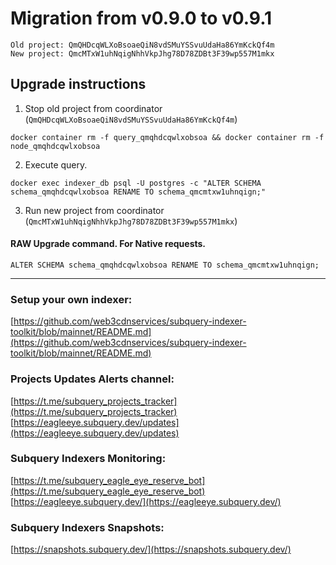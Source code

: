# Migration from v0.9.0 to v0.9.1
```
Old project: QmQHDcqWLXoBsoaeQiN8vdSMuYSSvuUdaHa86YmKckQf4m
New project: QmcMTxW1uhNqigNhhVkpJhg78D78ZDBt3F39wp557M1mkx
```


## Upgrade instructions
 1) Stop old project from coordinator (`QmQHDcqWLXoBsoaeQiN8vdSMuYSSvuUdaHa86YmKckQf4m`)

```
docker container rm -f query_qmqhdcqwlxobsoa && docker container rm -f node_qmqhdcqwlxobsoa
```

 2) Execute query.

```
docker exec indexer_db psql -U postgres -c "ALTER SCHEMA schema_qmqhdcqwlxobsoa RENAME TO schema_qmcmtxw1uhnqign;"

```

 3) Run new project from coordinator (`QmcMTxW1uhNqigNhhVkpJhg78D78ZDBt3F39wp557M1mkx`)

#### RAW Upgrade command. For Native requests.
`ALTER SCHEMA schema_qmqhdcqwlxobsoa RENAME TO schema_qmcmtxw1uhnqign;`


___
### Setup your own indexer:

[https://github.com/web3cdnservices/subquery-indexer-toolkit/blob/mainnet/README.md](https://github.com/web3cdnservices/subquery-indexer-toolkit/blob/mainnet/README.md)

### Projects Updates Alerts channel:

[https://t.me/subquery_projects_tracker](https://t.me/subquery_projects_tracker) [https://eagleeye.subquery.dev/updates](https://eagleeye.subquery.dev/updates)

### Subquery Indexers Monitoring:

[https://t.me/subquery_eagle_eye_reserve_bot](https://t.me/subquery_eagle_eye_reserve_bot) [https://eagleeye.subquery.dev/](https://eagleeye.subquery.dev/)


### Subquery Indexers Snapshots:

[https://snapshots.subquery.dev/](https://snapshots.subquery.dev/)
